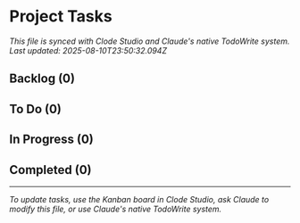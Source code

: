 # Project Tasks

*This file is synced with Clode Studio and Claude's native TodoWrite system.*  
*Last updated: 2025-08-10T23:50:32.094Z*

## Backlog (0)



## To Do (0)



## In Progress (0)



## Completed (0)



---
*To update tasks, use the Kanban board in Clode Studio, ask Claude to modify this file, or use Claude's native TodoWrite system.*
